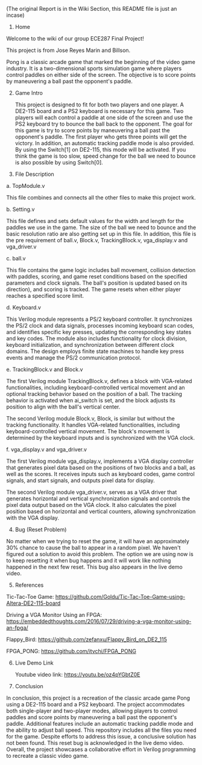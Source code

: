 (The original Report is in the Wiki Section, this README file is just an incase)
1. Home
   
Welcome to the wiki of our group ECE287 Final Project!

This project is from Jose Reyes Marin and Billson.

Pong is a classic arcade game that marked the beginning of the video game industry. It is a two-dimensional sports simulation game where players control paddles on either side of the screen. The objective is to score points by maneuvering a ball past the opponent's paddle.

2. Game Intro

   This project is designed to fit for both two players and one player. A DE2-115 board and a PS2 keyboard is necessary for this game. Two players will each control a paddle at one side of the screen and use the PS2 keyboard try to bounce the ball back to the opponent. The goal for this game is try to score points by maneuvering a ball past the opponent's paddle. The first player who gets three points will get the victory. In addition, an automatic tracking paddle mode is also provided. By using the Switch[1] on DE2-115, this mode will be activated. If you think the game is too slow, speed change for the ball we need to bounce is also possible by using Switch[0].

3. File Description

a. TopModule.v

This file combines and connects all the other files to make this project work.

b. Setting.v

This file defines and sets default values for the width and length for the paddles we use in the game. The size of the ball we need to bounce and the basic resolution ratio are also getting set up in this file. In addition, this file is the pre requirement of ball.v, Block.v, TrackingBlock.v, vga_display.v and vga_driver.v

c. ball.v

This file contains the game logic includes ball movement, collision detection with paddles, scoring, and game reset conditions based on the specified parameters and clock signals. The ball's position is updated based on its direction), and scoring is tracked. The game resets when either player reaches a specified score limit.

d. Keyboard.v

This Verilog module represents a PS/2 keyboard controller. It synchronizes the PS/2 clock and data signals, processes incoming keyboard scan codes, and identifies specific key presses, updating the corresponding key states and key codes. The module also includes functionality for clock division, keyboard initialization, and synchronization between different clock domains. The design employs finite state machines to handle key press events and manage the PS/2 communication protocol.

e. TrackingBlock.v and Block.v

The first Verilog module TrackingBlock.v, defines a block with VGA-related functionalities, including keyboard-controlled vertical movement and an optional tracking behavior based on the position of a ball. The tracking behavior is activated when ai_switch is set, and the block adjusts its position to align with the ball's vertical center.

The second Verilog module Block.v, Block, is similar but without the tracking functionality. It handles VGA-related functionalities, including keyboard-controlled vertical movement. The block's movement is determined by the keyboard inputs and is synchronized with the VGA clock.


f. vga_display.v and vga_driver.v

The first Verilog module vga_display.v, implements a VGA display controller that generates pixel data based on the positions of two blocks and a ball, as well as the scores. It receives inputs such as keyboard codes, game control signals, and start signals, and outputs pixel data for display.

The second Verilog module vga_driver.v, serves as a VGA driver that generates horizontal and vertical synchronization signals and controls the pixel data output based on the VGA clock. It also calculates the pixel position based on horizontal and vertical counters, allowing synchronization with the VGA display.

4. Bug (Reset Problem)

No matter when we trying to reset the game, it will have an approximately 30% chance to cause the ball to appear in a random pixel. We haven't figured out a solution to avoid this problem. The option we are using now is to keep resetting it when bug happens and it will work like nothing happened in the next few reset. This bug also appears in the live demo video.

5. References

Tic-Tac-Toe Game: https://github.com/Goldu/Tic-Tac-Toe-Game-using-Altera-DE2-115-board

Driving a VGA Monitor Using an FPGA: https://embeddedthoughts.com/2016/07/29/driving-a-vga-monitor-using-an-fpga/

Flappy_Bird: https://github.com/zefanxu/Flappy_Bird_on_DE2_115

FPGA_PONG: https://github.com/itvchi/FPGA_PONG

6. Live Demo Link

   Youtube video link: https://youtu.be/oz4pYGbtZ0E

7. Conclusion

In conclusion, this project is a recreation of the classic arcade game Pong using a DE2-115 board and a PS2 keyboard. The project accommodates both single-player and two-player modes, allowing players to control paddles and score points by maneuvering a ball past the opponent's paddle. Additional features include an automatic tracking paddle mode and the ability to adjust ball speed. This repository includes all the files you need for the game. Despite efforts to address this issue, a conclusive solution has not been found. This reset bug is acknowledged in the live demo video. Overall, the project showcases a collaborative effort in Verilog programming to recreate a classic video game.
